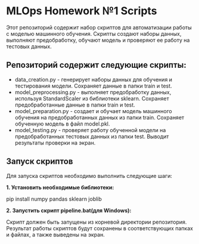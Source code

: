 # MLOps Homework №1 Scripts
Этот репозиторий содержит набор скриптов для автоматизации работы с моделью машинного обучения. Скрипты создают наборы данных, выполняют предобработку, обучают модель и проверяют ее работу на тестовых данных.

## Репозиторий содержит следующие скрипты:

- data_creation.py - генерирует наборы данных для обучения и тестирования модели. Сохраняет данные в папки train и test.
- model_preprocessing.py - выполняет предобработку данных, используя StandardScaler из библиотеки sklearn. Сохраняет предобработанные данные в папки train и test.
- model_preparation.py - создает и обучает модель машинного обучения на предобработанных данных из папки train. Сохраняет обученную модель в файл model.pkl.
- model_testing.py - проверяет работу обученной модели на предобработанных тестовых данных из папки test. Выводит результаты проверки на экран.
## Запуск скриптов
Для запуска скриптов необходимо выполнить следующие шаги:

**1. Установить необходимые библиотеки:**

pip install numpy pandas sklearn joblib

**2. Запустить скрипт pipeline.bat(для Windows):**

Скрипт должен быть запущены из корневой директории репозитория. Результат работы скриптов будут сохранены в соответствующих папках и файлах, а также выведены на экран.

